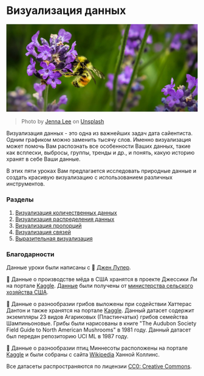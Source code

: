 # Визуализация данных

![a bee on a lavender flower](../images/bee.jpg)
> Photo by <a href="https://unsplash.com/@jenna2980?utm_source=unsplash&utm_medium=referral&utm_content=creditCopyText">Jenna Lee</a> on <a href="https://unsplash.com/s/photos/bees-in-a-meadow?utm_source=unsplash&utm_medium=referral&utm_content=creditCopyText">Unsplash</a>
  

Визуализация данных - это одна из важнейших задач дата сайентиста. Одним графиком можно заменить тысячу слов. Именно визуализация может помочь Вам распознать все особенности Ваших данных, такие как всплески, выбросы, группы, тренды и др., и понять, какую историю хранят в себе Ваши данные.

В этих пяти уроках Вам предлагается исследовать природные данные и создать красивую визуализацию с использованием различных инструментов.

### Разделы

1. [Визуализация количественных данных](09-visualization-quantities/README.md)
1. [Визуализация распределения данных](10-visualization-distributions/README.md)
1. [Визуализация пропорций](11-visualization-proportions/README.md)
1. [Визуализация связей](12-visualization-relationships/README.md)
1. [Выразительная визуализация](13-meaningful-visualizations/README.md)

### Благодарности

Данные уроки были написаны с 🌸 [Джен Лупер](https://twitter.com/jenlooper).

🍯 Данные о производстве мёда в США хранятся в проекте Джессики Ли на портале [Kaggle](https://www.kaggle.com/jessicali9530/honey-production). [Данные](https://usda.library.cornell.edu/concern/publications/rn301137d) были получены от [министерства сельского хозяйства США](https://www.nass.usda.gov/About_NASS/index.php).

🍄 Данные о разнообразии грибов выложены при содействии Хаттерас Дантон и также хранятся на портале [Kaggle](https://www.kaggle.com/hatterasdunton/mushroom-classification-updated-dataset). Данный датасет содержит экземпляры 23 видов Агариковых (Пластинчатых) грибов семейства Шампиньоновые. Грибы были нарисованы в книге "The Audubon Society Field Guide to North American Mushrooms" в 1981 году. Данный датасет был передан репозиторию UCI ML в 1987 году.

🦆 Данные о разнообразии птиц Миннесоты расположены на портале [Kaggle](https://www.kaggle.com/hannahcollins/minnesota-birds) и были собраны с сайта [Wikipedia](https://en.wikipedia.org/wiki/List_of_birds_of_Minnesota) Ханной Коллинс.

Все датасеты распространяются по лицензии [CC0: Creative Commons](https://creativecommons.org/publicdomain/zero/1.0/).
